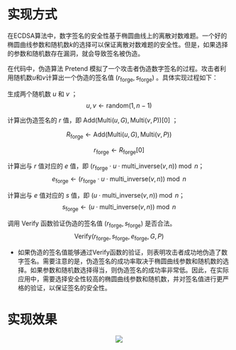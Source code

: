 # 实现方式

在ECDSA算法中，数字签名的安全性基于椭圆曲线上的离散对数难题。一个好的椭圆曲线参数和随机数$k$的选择可以保证离散对数难题的安全性。但是，如果选择的参数和随机数存在漏洞，就会导致签名被伪造。

在代码中，伪造算法 $\text{Pretend}$ 模拟了一个攻击者伪造数字签名的过程。攻击者利用随机数$u$和$v$计算出一个伪造的签名值 $(r_{\text{forge}} , s_{\text{forge}})$ 。具体实现过程如下：

生成两个随机数 $u$ 和 $v$ ；
$$u, v \leftarrow \text{random}(1, n-1)$$

计算出伪造签名的 $r$ 值，即 $\text{Add}(\text{Multi}(u, G), \text{Multi}(v, P))[0]$ ；

$$
R_{\text{forge}} \leftarrow \text{Add}(\text{Multi}(u, G), \text{Multi}(v, P))
$$

$$ r_{\text{forge}} \leftarrow R_{\text{forge}}[0] $$

计算出与 $r$ 值对应的 $e$ 值，即 $(r_{\text{forge}} \cdot u \cdot \text{multi_inverse}(v, n)) \bmod n$；
$$ e_{\text{forge}} \leftarrow (r_{\text{forge}} \cdot u \cdot \text{multi_inverse}(v, n)) \bmod n $$

计算出与 $e$ 值对应的 $s$ 值，即 $(u \cdot \text{multi_inverse}(v, n)) \bmod n$；
$$s_{\text{forge}} \leftarrow (u \cdot \text{multi_inverse}(v, n)) \bmod n$$

调用 $\text{Verify}$ 函数验证伪造的签名值 $(r_{\text{forge}}, s_{\text{forge}})$ 是否合法。
$$\text{Verify}(r_{\text{forge}}, s_{\text{forge}}, e_{\text{forge}}, G, P)$$

- 如果伪造的签名值能够通过$\text{Verify}$函数的验证，则表明攻击者成功地伪造了数字签名。需要注意的是，伪造签名的成功率取决于椭圆曲线参数和随机数的选择。如果参数和随机数选择得当，则伪造签名的成功率非常低。因此，在实际应用中，需要选择安全性较高的椭圆曲线参数和随机数，并对签名值进行更严格的验证，以保证签名的安全性。
  
# 实现效果
<div align="center">
  <img src="https://github.com/Ljm200301/ljm/blob/main/pictures/Forge_Satoshi .png">
</div>
